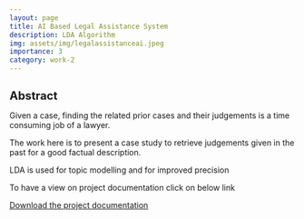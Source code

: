 ```yaml
---
layout: page
title: AI Based Legal Assistance System
description: LDA Algorithm
img: assets/img/legalassistanceai.jpeg
importance: 3
category: work-2
---
```


<h1 style="font-size:20px;">Abstract</h1>

  <p>            Given a case, finding the related prior cases and their judgements is a time consuming job of a lawyer.     </p>
        <p>           The work here is to present a case study to retrieve judgements given in the past for a good factual description.   </p>
        <p>           LDA is used for topic modelling and for improved precision                  </p>
<p> To have a view on project documentation click on below link
 
 
<a href="https://github.com/sridhareguram/AI-Based-Law-assistance" download="project">Download the project documentation</a>






























